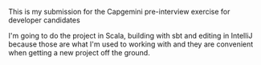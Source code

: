 
This is my submission for the Capgemini pre-interview exercise for developer candidates

I'm going to do the project in Scala, building with sbt and editing in IntelliJ
because those are what I'm used to working with and they are convenient when
getting a new project off the ground.
